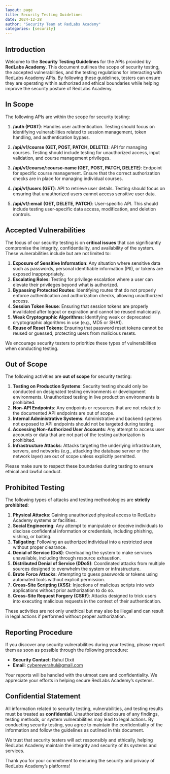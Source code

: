 ```yaml
---
layout: page
title: Security Testing Guidelines
date: 2024-12-28
author: "Security Team at RedLabs Academy"
categories: [security]
---
```


## Introduction

Welcome to the **Security Testing Guidelines** for the APIs provided by **RedLabs Academy**. This document outlines the scope of security testing, the accepted vulnerabilities, and the testing regulations for interacting with RedLabs Academy APIs. By following these guidelines, testers can ensure they are operating within authorized and ethical boundaries while helping improve the security posture of RedLabs Academy.

## In Scope

The following APIs are within the scope for security testing:

1. **/auth (POST)**: Handles user authentication. Testing should focus on identifying vulnerabilities related to session management, token handling, and authentication bypass.

2. **/api/v1/course (GET, POST, PATCH, DELETE)**: API for managing courses. Testing should include testing for unauthorized access, input validation, and course management privileges.

3. **/api/v1/course/:course-name (GET, POST, PATCH, DELETE)**: Endpoint for specific course management. Ensure that the correct authorization checks are in place for managing individual courses.

4. **/api/v1/users (GET)**: API to retrieve user details. Testing should focus on ensuring that unauthorized users cannot access sensitive user data.

5. **/api/v1/:email (GET, DELETE, PATCH)**: User-specific API. This should include testing user-specific data access, modification, and deletion controls.

## Accepted Vulnerabilities

The focus of our security testing is on **critical issues** that can significantly compromise the integrity, confidentiality, and availability of the system. These vulnerabilities include but are not limited to:

1. **Exposure of Sensitive Information**: Any situation where sensitive data such as passwords, personal identifiable information (PII), or tokens are exposed inappropriately.
2. **Escalating Roles**: Testing for privilege escalation where a user can elevate their privileges beyond what is authorized.
3. **Bypassing Protected Routes**: Identifying routes that do not properly enforce authentication and authorization checks, allowing unauthorized access.
4. **Session Token Reuse**: Ensuring that session tokens are properly invalidated after logout or expiration and cannot be reused maliciously.
5. **Weak Cryptographic Algorithms**: Identifying weak or deprecated cryptographic algorithms in use (e.g., MD5 or SHA1).
6. **Reuse of Reset Tokens**: Ensuring that password reset tokens cannot be reused or guessed, protecting users from malicious resets.

We encourage security testers to prioritize these types of vulnerabilities when conducting testing.

## Out of Scope

The following activities are **out of scope** for security testing:

1. **Testing on Production Systems**: Security testing should only be conducted on designated testing environments or development environments. Unauthorized testing in live production environments is prohibited.
2. **Non-API Endpoints**: Any endpoints or resources that are not related to the documented API endpoints are out of scope.
3. **Internal Administrative Systems**: Administrative and backend systems not exposed to API endpoints should not be targeted during testing.
4. **Accessing Non-Authorized User Accounts**: Any attempt to access user accounts or data that are not part of the testing authorization is prohibited.
5. **Infrastructure Attacks**: Attacks targeting the underlying infrastructure, servers, and networks (e.g., attacking the database server or the network layer) are out of scope unless explicitly permitted.

Please make sure to respect these boundaries during testing to ensure ethical and lawful conduct.

## Prohibited Testing

The following types of attacks and testing methodologies are **strictly prohibited**:

1. **Physical Attacks**: Gaining unauthorized physical access to RedLabs Academy systems or facilities.
2. **Social Engineering**: Any attempt to manipulate or deceive individuals to disclose confidential information or credentials, including phishing, vishing, or baiting.
3. **Tailgating**: Following an authorized individual into a restricted area without proper clearance.
4. **Denial of Service (DoS)**: Overloading the system to make services unavailable, including through resource exhaustion.
5. **Distributed Denial of Service (DDoS)**: Coordinated attacks from multiple sources designed to overwhelm the system or infrastructure.
6. **Brute Force Attacks**: Attempting to guess passwords or tokens using automated tools without explicit permission.
7. **Cross-Site Scripting (XSS)**: Injections of malicious scripts into web applications without prior authorization to do so.
8. **Cross-Site Request Forgery (CSRF)**: Attacks designed to trick users into executing malicious requests in the context of their authentication.

These activities are not only unethical but may also be illegal and can result in legal actions if performed without proper authorization.

## Reporting Procedure

If you discover any security vulnerabilities during your testing, please report them as soon as possible through the following procedure:

- **Security Contact**: Rahul Dixit
- **Email**: [cybereyerahul@gmail.com](mailto:cybereyerahul@gmail.com)

Your reports will be handled with the utmost care and confidentiality. We appreciate your efforts in helping secure RedLabs Academy’s systems.

## Confidential Statement

All information related to security testing, vulnerabilities, and testing results must be treated as **confidential**. Unauthorized disclosure of any findings, testing methods, or system vulnerabilities may lead to legal actions. By conducting security testing, you agree to maintain the confidentiality of the information and follow the guidelines as outlined in this document.

We trust that security testers will act responsibly and ethically, helping RedLabs Academy maintain the integrity and security of its systems and services.

Thank you for your commitment to ensuring the security and privacy of RedLabs Academy’s platforms!
